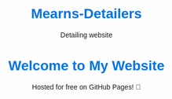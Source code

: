 # Mearns-Detailers
Detailing website
<!DOCTYPE html>
<html lang="en">
<head>
    <meta charset="UTF-8">
    <meta name="viewport" content="width=device-width, initial-scale=1.0">
    <title>My GitHub Website</title>
    <style>
        body { font-family: Arial, sans-serif; text-align: center; padding: 50px; }
        h1 { color: #0073e6; }
    </style>
</head>
<body>
    <h1>Welcome to My Website</h1>
    <p>Hosted for free on GitHub Pages! 🚀</p>
</body>
</html>
